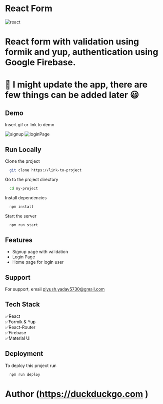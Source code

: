 
# React Form
![react](https://github.com/pyadav40/Firebase-FormAuthentication/assets/109465963/1bbb8d1b-83b8-42c7-bc8d-fa57f8d9d813)


<h1>React form with validation using formik and yup, authentication using Google Firebase.<h1>

:wrench:  **I might update the app, there are few things can be added later**  :smiley:


## Demo

Insert gif or link to demo

![signup](https://github.com/pyadav40/Firebase-FormAuthentication/assets/109465963/d5f47819-ed72-48be-938f-e80c8aa58121)
![loginPage](https://github.com/pyadav40/Firebase-FormAuthentication/assets/109465963/93c2919e-89aa-43e5-b9fd-16d11c69cceb)

## Run Locally

Clone the project

```bash
  git clone https://link-to-project
```

Go to the project directory

```bash
  cd my-project
```

Install dependencies

```bash
  npm install
```

Start the server

```bash
  npm run start
```



## Features

- Signup page with validation
- Login Page 
- Home page for login user
 


## Support

For support, email piyush.yadav5730@gmail.com  


## Tech Stack

 :white_check_mark:React <br>
 :white_check_mark:Formik & Yup<br>
 :white_check_mark:React-Router<br>
 :white_check_mark:Firebase<br>
 :white_check_mark:Material UI
 




## Deployment

To deploy this project run

```bash
  npm run deploy
```

# Author (https://duckduckgo.com )


